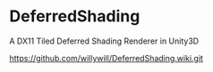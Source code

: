DeferredShading
===============

A DX11 Tiled Deferred Shading Renderer in Unity3D


https://github.com/willywill/DeferredShading.wiki.git
